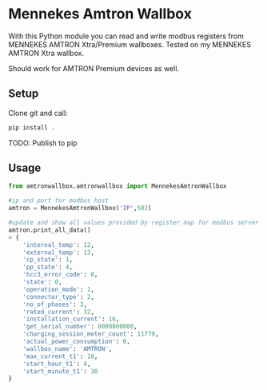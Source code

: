 # Mennekes Amtron Wallbox
With this Python module you can read and write modbus registers from MENNEKES AMTRON Xtra/Premium wallboxes.
Tested on my MENNEKES AMTRON Xtra wallbox.

Should work for AMTRON Premium devices as well.

## Setup

Clone git and call:
```bash
pip install .
```

TODO: Publish to pip

## Usage
```python
from amtronwallbox.amtronwallbox import MennekesAmtronWallbox

#ip and port for modbus host
amtron = MennekesAmtronWallbox('IP',502)

#update and show all values provided by register map for modbus server
amtron.print_all_data()
> {
    'internal_temp': 12,
    'external_temp': 13,
    'cp_state': 1,
    'pp_state': 4,
    'hcc3_error_code': 0,
    'state': 0,
    'operation_mode': 1,
    'connector_type': 2,
    'no_of_phases': 3,
    'rated_current': 32,
    'installation_current': 16,
    'get_serial_number': 0000000000,
    'charging_session_meter_count': 11779,
    'actual_power_consumption': 0,
    'wallbox_name': 'AMTRON',
    'max_current_t1': 16,
    'start_hour_t1': 4,
    'start_minute_t1': 30
}
```
